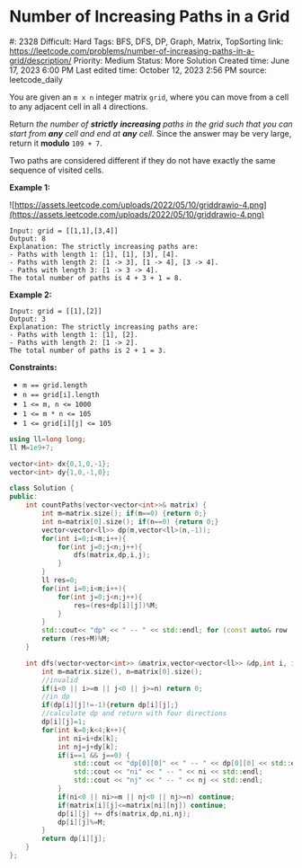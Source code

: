 # Number of Increasing Paths in a Grid

#: 2328
Difficult: Hard
Tags: BFS, DFS, DP, Graph, Matrix, TopSorting
link: https://leetcode.com/problems/number-of-increasing-paths-in-a-grid/description/
Priority: Medium
Status: More Solution
Created time: June 17, 2023 6:00 PM
Last edited time: October 12, 2023 2:56 PM
source: leetcode_daily

You are given an `m x n` integer matrix `grid`, where you can move from a cell to any adjacent cell in all `4` directions.

Return *the number of **strictly** **increasing** paths in the grid such that you can start from **any** cell and end at **any** cell.* Since the answer may be very large, return it **modulo** `109 + 7`.

Two paths are considered different if they do not have exactly the same sequence of visited cells.

**Example 1:**

![https://assets.leetcode.com/uploads/2022/05/10/griddrawio-4.png](https://assets.leetcode.com/uploads/2022/05/10/griddrawio-4.png)

```
Input: grid = [[1,1],[3,4]]
Output: 8
Explanation: The strictly increasing paths are:
- Paths with length 1: [1], [1], [3], [4].
- Paths with length 2: [1 -> 3], [1 -> 4], [3 -> 4].
- Paths with length 3: [1 -> 3 -> 4].
The total number of paths is 4 + 3 + 1 = 8.

```

**Example 2:**

```
Input: grid = [[1],[2]]
Output: 3
Explanation: The strictly increasing paths are:
- Paths with length 1: [1], [2].
- Paths with length 2: [1 -> 2].
The total number of paths is 2 + 1 = 3.

```

**Constraints:**

- `m == grid.length`
- `n == grid[i].length`
- `1 <= m, n <= 1000`
- `1 <= m * n <= 105`
- `1 <= grid[i][j] <= 105`

```cpp
using ll=long long;
ll M=1e9+7;

vector<int> dx{0,1,0,-1};
vector<int> dy{1,0,-1,0};

class Solution {
public:
    int countPaths(vector<vector<int>>& matrix) {
        int m=matrix.size(); if(m==0) {return 0;}
        int n=matrix[0].size(); if(n==0) {return 0;}
        vector<vector<ll>> dp(m,vector<ll>(n,-1));
        for(int i=0;i<m;i++){
            for(int j=0;j<n;j++){
                dfs(matrix,dp,i,j);
            }
        }
        ll res=0;
        for(int i=0;i<m;i++){
            for(int j=0;j<n;j++){
                res=(res+dp[i][j])%M;
            }
        }
        std::cout<< "dp" << " -- " << std::endl; for (const auto& row : dp) { for (const auto& elem : row) { cout << elem << " "; } cout << endl; } std::cout<<std::endl;
        return (res+M)%M;
    }

    int dfs(vector<vector<int>> &matrix,vector<vector<ll>> &dp,int i, int j){
        int m=matrix.size(), n=matrix[0].size();
        //invalid
        if(i<0 || i>=m || j<0 || j>=n) return 0;
        //in dp
        if(dp[i][j]!=-1){return dp[i][j];}
        //calculate dp and return with four directions
        dp[i][j]=1;
        for(int k=0;k<4;k++){
            int ni=i+dx[k];
            int nj=j+dy[k];
            if(i==1 && j==0) {
                std::cout << "dp[0][0]" << " -- " << dp[0][0] << std::endl;
                std::cout << "ni" << " -- " << ni << std::endl;
                std::cout << "nj" << " -- " << nj << std::endl;
            }
            if(ni<0 || ni>=m || nj<0 || nj>=n) continue;
            if(matrix[i][j]<=matrix[ni][nj]) continue;
            dp[i][j] += dfs(matrix,dp,ni,nj);
            dp[i][j]%=M;
        }
        return dp[i][j];
    }
};
```
